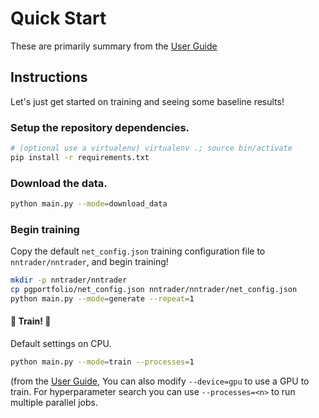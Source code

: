 # Quick Start 

These are primarily summary from the [User Guide](user_guide.md)

## Instructions

Let's just get started on training and seeing some baseline results!

### Setup the repository dependencies.

```bash
# (optional use a virtualenv) virtualenv .; source bin/activate
pip install -r requirements.txt
```

### Download the data.

```bash
python main.py --mode=download_data
```

### Begin training

Copy the default `net_config.json` training configuration file to
`nntrader/nntrader`, and begin training!

```bash
mkdir -p nntrader/nntrader
cp pgportfolio/net_config.json nntrader/nntrader/net_config.json
python main.py --mode=generate --repeat=1
```

#### :train: Train! :train:

Default settings on CPU.

```bash
python main.py --mode=train --processes=1 
```

(from the [User Guide](user_guide.md), You can also modify `--device=gpu` to use
a GPU to train. For hyperparameter search you can use `--processes=<n>` to run
multiple parallel jobs.


